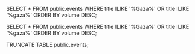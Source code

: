 SELECT *
FROM public.events
WHERE title ILIKE '%Gaza%' OR title ILIKE '%gaza%' 
ORDER BY volume DESC;

SELECT *
FROM public.events
WHERE title ILIKE '%Gaza%' OR title ILIKE '%gaza%' 
ORDER BY volume DESC;

TRUNCATE TABLE public.events;